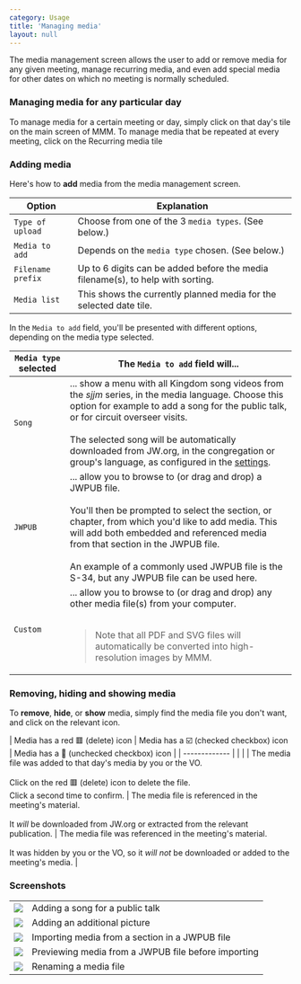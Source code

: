 ```yaml
---
category: Usage
title: 'Managing media'
layout: null
---
```



The media management screen allows the user to add or remove media for any given meeting, manage recurring media, and even add special media for other dates on which no meeting is normally scheduled.

### Managing media for any particular day

To manage media for a certain meeting or day, simply click on that day's tile on the main screen of MMM. To manage media that be repeated at every meeting, click on the Recurring media tile

### Adding media

Here's how to **add** media from the media management screen.


| Option  | Explanation |
| ------------- | ------------- |
| `Type of upload`  | Choose from one of the 3 `media types`. (See below.) |
| `Media to add`  | Depends on the `media type` chosen. (See below.) |
| `Filename prefix`  | Up to 6 digits can be added before the media filename(s), to help with sorting. |
| `Media list` | This shows the currently planned media for the selected date tile. |


In the `Media to add` field, you'll be presented with different options, depending on the media type selected.

| `Media type` selected | The `Media to add` field will... |
| ------------- | ------------- |
| `Song` | ... show a menu with all Kingdom song videos from the *sjjm* series, in the media language. Choose this option for example to add a song for the public talk, or for circuit overseer visits. <br><br>The selected song will be automatically downloaded from JW.org, in the congregation or group's language, as configured in the [settings](#/configuration). |
| `JWPUB` | ... allow you to browse to (or drag and drop) a JWPUB file. <br><br>You'll then be prompted to select the section, or chapter, from which you'd like to add media. This will add both embedded and referenced media from that section in the JWPUB file. <br><br>An example of a commonly used JWPUB file is the S-34, but any JWPUB file can be used here. |
| `Custom` | ... allow you to browse to (or drag and drop) any other media file(s) from your computer.    <br><br><blockquote>Note that all PDF and SVG files will automatically be converted into high-resolution images by MMM.</blockquote> |


### Removing, hiding and showing media

To **remove**, **hide**, or **show** media, simply find the media file you don't want, and click on the relevant icon.

| Media has a red 🟥 (delete) icon | Media has a ☑️ (checked checkbox) icon | Media has a 🔲 (unchecked checkbox) icon |
| ------------- | | |
| The media file was added to that day's media by you or the VO. <br><br>Click on the red 🟥 (delete) icon to delete the file. <br>Click a second time to confirm. | The media file is referenced in the meeting's material. <br><br>It *will* be downloaded from JW.org or extracted from the relevant publication. | The media file was referenced in the meeting's material. <br><br>It was hidden by you or the VO, so it *will not* be downloaded or added to the meeting's media. |

### Screenshots

<table class="showcase">
<tr>
<td><a href="https://github.com/sircharlo/meeting-media-manager/blob/master/docs/screenshots/custom-song.png?raw=true" target="_blank"><img src="https://github.com/sircharlo/meeting-media-manager/blob/master/docs/screenshots/custom-song.png?raw=true"></a></td>
<td>Adding a song for a public talk</td>
</tr>
<tr>
<td><a href="https://github.com/sircharlo/meeting-media-manager/blob/master/docs/screenshots/custom-media.png?raw=true" target="_blank"><img src="https://github.com/sircharlo/meeting-media-manager/blob/master/docs/screenshots/custom-media.png?raw=true"></a></td>
<td>Adding an additional picture</td>
</tr>
<tr>
<td><a href="https://github.com/sircharlo/meeting-media-manager/blob/master/docs/screenshots/custom-jwpub-extract.png?raw=true" target="_blank"><img src="https://github.com/sircharlo/meeting-media-manager/blob/master/docs/screenshots/custom-jwpub-extract.png?raw=true"></a></td>
<td>Importing media from a section in a JWPUB file</td>
</tr>
<tr>
<td><a href="https://github.com/sircharlo/meeting-media-manager/blob/master/docs/screenshots/custom-jwpub.png?raw=true" target="_blank"><img src="https://github.com/sircharlo/meeting-media-manager/blob/master/docs/screenshots/custom-jwpub.png?raw=true"></a></td>
<td>Previewing media from a JWPUB file before importing</td>
</tr>
<tr>
<td><a href="https://github.com/sircharlo/meeting-media-manager/blob/master/docs/screenshots/rename-media.png?raw=true" target="_blank"><img src="https://github.com/sircharlo/meeting-media-manager/blob/master/docs/screenshots/rename-media.png?raw=true"></a></td>
<td>Renaming a media file</td>
</tr>
</table>
